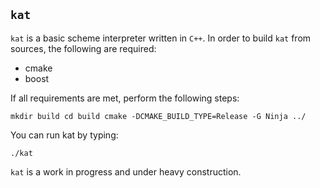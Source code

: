 ## `kat`

`kat` is a basic scheme interpreter written in `C++`. In order to build `kat` from sources, the
following are required:

* cmake
* boost

If all requirements are met, perform the following steps:


`mkdir build
cd build
cmake -DCMAKE_BUILD_TYPE=Release -G Ninja ../`

You can run kat by typing:

`./kat`

`kat` is a work in progress and under heavy construction.